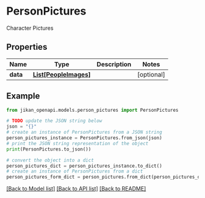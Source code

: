 # PersonPictures

Character Pictures

## Properties

Name | Type | Description | Notes
------------ | ------------- | ------------- | -------------
**data** | [**List[PeopleImages]**](PeopleImages.md) |  | [optional] 

## Example

```python
from jikan_openapi.models.person_pictures import PersonPictures

# TODO update the JSON string below
json = "{}"
# create an instance of PersonPictures from a JSON string
person_pictures_instance = PersonPictures.from_json(json)
# print the JSON string representation of the object
print(PersonPictures.to_json())

# convert the object into a dict
person_pictures_dict = person_pictures_instance.to_dict()
# create an instance of PersonPictures from a dict
person_pictures_form_dict = person_pictures.from_dict(person_pictures_dict)
```
[[Back to Model list]](../README.md#documentation-for-models) [[Back to API list]](../README.md#documentation-for-api-endpoints) [[Back to README]](../README.md)


